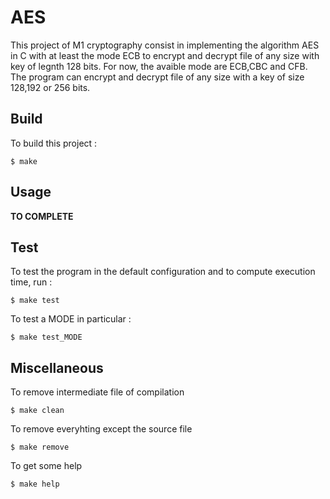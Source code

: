 # AES

This project of M1 cryptography consist in implementing the algorithm AES in C with at least the mode ECB to encrypt and decrypt file of any size with key of legnth 128 bits.
For now, the avaible mode are ECB,CBC and CFB. The program can encrypt and decrypt file of any size with a key of size 128,192 or 256 bits.

## Build 

To build this project :

```shell
$ make 
```

## Usage

**TO COMPLETE**

## Test 

To test the program in the default configuration and to compute execution time, run :

```shell
$ make test 
```

To test a MODE in particular :

```shell
$ make test_MODE
```

## Miscellaneous

To remove intermediate file of compilation

```shell
$ make clean
```

To remove everyhting except the source file

```shell
$ make remove
```

To get some help

```shell
$ make help
```